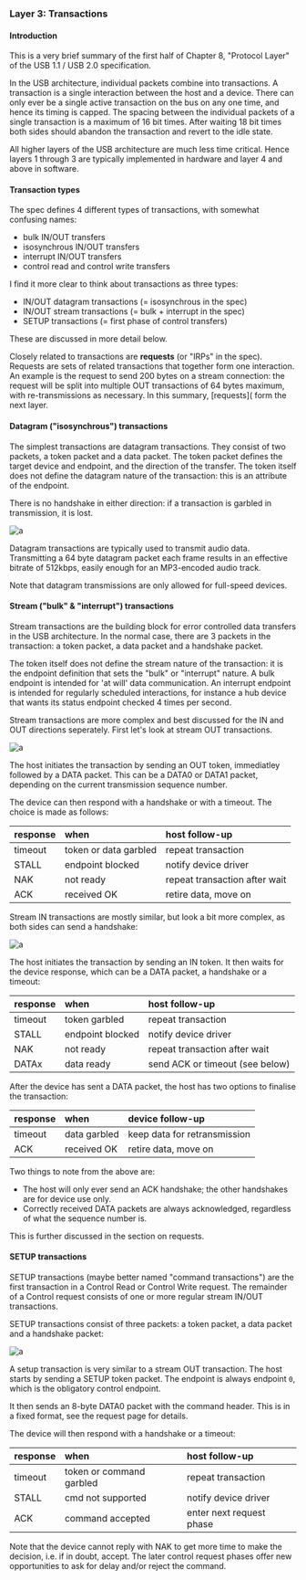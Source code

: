 ### Layer 3: Transactions

#### Introduction

This is a very brief summary of the first half of Chapter 8, "Protocol Layer" of the USB 1.1 / USB 2.0 specification.

In the USB architecture, individual packets combine into transactions. A transaction is a single interaction between the host and a device. There can only ever be a single active transaction on the bus on any one time, and hence its timing is capped. The spacing between the individual packets of a single transaction is a maximum of 16 bit times. After waiting 18 bit times both sides should abandon the transaction and revert to the idle state.

All higher layers of the USB architecture are much less time critical. Hence layers 1 through 3 are typically implemented in hardware and layer 4 and above in software.

#### Transaction types

The spec defines 4 different types of transactions, with somewhat confusing names:

* bulk IN/OUT transfers
* isosynchrous IN/OUT transfers
* interrupt IN/OUT transfers
* control read and control write transfers

I find it more clear to think about transactions as three types:

* IN/OUT datagram transactions (= isosynchrous in the spec)
* IN/OUT stream transactions (= bulk + interrupt in the spec)
* SETUP transactions (= first phase of control transfers)

These are discussed in more detail below.

Closely related to transactions are **requests** (or "IRPs" in the spec). Requests are sets of related transactions that together form one interaction. An example is the request to send 200 bytes on a stream connection: the request will be split into multiple OUT transactions of 64 bytes maximum, with re-transmissions as necessary. In this summary, [requests]( form the next layer.

#### Datagram ("isosynchrous") transactions

The simplest transactions are datagram transactions. They consist of two packets, a token packet and a data packet. The token packet defines the target device and endpoint, and the direction of the transfer. The token itself does not define the datagram nature of the transaction: this is an attribute of the endpoint.

There is no handshake in either direction: if a transaction is garbled in transmission, it is lost.

![a](doc/img/iso_txn.png)

Datagram transactions are typically used to transmit audio data. Transmitting a 64 byte datagram packet each frame results in an effective bitrate of 512kbps, easily enough for an MP3-encoded audio track.

Note that datagram transmissions are only allowed for full-speed devices.


#### Stream ("bulk" & "interrupt") transactions

Stream transactions are the building block for error controlled data transfers in the USB architecture. In the normal case, there are 3 packets in the transaction: a token packet, a data packet and a handshake packet.

The token itself does not define the stream nature of the transaction: it is the endpoint definition that sets the "bulk" or "interrupt" nature. A bulk endpoint is intended for 'at will' data communication. An interrupt endpoint is intended for regularly scheduled interactions, for instance a hub device that wants its status endpoint checked 4 times per second.

Stream transactions are more complex and best discussed for the IN and OUT directions seperately. First let's look at stream OUT transactions.

![a](doc/img/out_txn.png)

The host initiates the transaction by sending an OUT token, immediatley followed by a DATA packet. This can be a DATA0 or DATA1 packet, depending on the current transmission sequence number.

The device can then respond with a handshake or with a timeout. The choice is made as follows:

| response | when | host follow-up |
|:-------- |:---- |:----------- |
| timeout  | token or data garbled | repeat transaction |
| STALL    | endpoint blocked | notify device driver |
| NAK      | not ready | repeat transaction after wait |
| ACK      | received OK | retire data, move on |

Stream IN transactions are mostly similar, but look a bit more complex, as both sides can send a handshake:

![a](doc/img/in_txn.png)

The host initiates the transaction by sending an IN token. It then waits for the device response, which can be a DATA packet, a handshake or a timeout:

| response | when | host follow-up |
|:-------- |:---- |:----------- |
| timeout  | token garbled | repeat transaction |
| STALL    | endpoint blocked | notify device driver |
| NAK      | not ready | repeat transaction after wait |
| DATAx    | data ready | send ACK or timeout (see below) |

After the device has sent a DATA packet, the host has two options to finalise the transaction:

| response | when | device follow-up |
|:-------- |:---- |:----------- |
| timeout  | data garbled | keep data for retransmission |
| ACK      | received OK | retire data, move on |

Two things to note from the above are:

* The host will only ever send an ACK handshake; the other handshakes are for device use only.
* Correctly received DATA packets are always acknowledged, regardless of what the sequence number is.

This is further discussed in the section on requests.


#### SETUP transactions

SETUP transactions (maybe better named "command transactions") are the first transaction in a Control Read or Control Write request. The remainder of a Control request consists of one or more regular stream IN/OUT transactions.

SETUP transactions consist of three packets: a token packet, a data packet and a handshake packet:

![a](doc/img/setup_txn.png)

A setup transaction is very similar to a stream OUT transaction. The host starts by sending a SETUP token packet. The endpoint is always endpoint `0`, which is the obligatory control endpoint.

It then sends an 8-byte DATA0 packet with the command header. This is in a fixed format, see the request page for details.

The device will then respond with a handshake or a timeout:

| response | when | host follow-up |
|:-------- |:---- |:----------- |
| timeout  | token or command garbled | repeat transaction |
| STALL    | cmd not supported | notify device driver |
| ACK      | command accepted | enter next request phase |

Note that the device cannot reply with NAK to get more time to make the decision, i.e. if in doubt, accept. The later control request phases offer new opportunities to ask for delay and/or reject the command.


